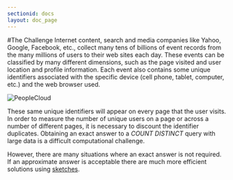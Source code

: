 ```yaml
---
sectionid: docs
layout: doc_page
---
```


#The Challenge
Internet content, search and media companies like Yahoo, Google, Facebook, etc., collect many tens of billions of event records from the many millions of users to their web sites each day.  These events can be classified by many different dimensions, such as the page visited and user location and profile information.  Each event also contains some unique identifiers associated with the specific device (cell phone, tablet, computer, etc.) and the web browser used.  


<img class="doc-img-full" src="{{site.docs_img_dir}}PeopleCloud.png" alt="PeopleCloud" />


These same unique identifiers will appear on every page that the user visits.  In order to measure the number of unique users on a page or across a number of different pages, it is necessary to discount the identifier duplicates.  Obtaining an exact answer to a <i>COUNT DISTINCT</i> query with large data is a difficult computational challenge.

However, there are many situations where an exact answer is not required.  If an approximate answer is acceptable there are much more efficient solutions using 
<a href="SketchOrigins.html">sketches</a>.

